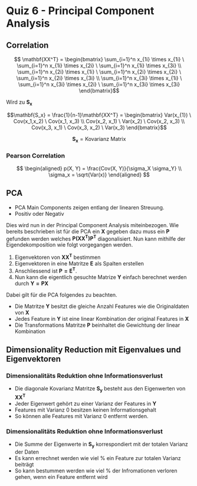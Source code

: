 # Quiz 6 - Principal Component Analysis

## Correlation

$$ \mathbf{XX^T} = \begin{bmatrix}
\sum_{i=1}^n x_{1i} \times x_{1i} \ \sum_{i=1}^n x_{1i} \times x_{2i} \ \sum_{i=1}^n x_{1i} \times x_{3i} \\
\sum_{i=1}^n x_{2i} \times x_{1i} \ \sum_{i=1}^n x_{2i} \times x_{2i}  \ \sum_{i=1}^n x_{2i} \times x_{3i} \\
\sum_{i=1}^n x_{3i} \times x_{1i} \ \sum_{i=1}^n x_{3i} \times x_{2i} \ \sum_{i=1}^n x_{3i} \times x_{3i} 
\end{bmatrix}$$

Wird zu $\mathbf{S_x}$

$$\mathbf{S_x} = \frac{1}{n-1}\mathbf{XX^T} = \begin{bmatrix}
Var(x_{1}) \ Cov(x_1,x_2) \ Cov(x_1, x_3) \\
Cov(x_2, x_1) \ Var(x_2) \ Cov(x_2, x_3) \\
Cov(x_3, x_1) \ Cov(x_3, x_2) \ Var(x_3)
\end{bmatrix}$$

$$ \mathbf{S_x} = \text{Kovarianz Matrix} $$

### Pearson Correlation

$$
\begin{aligned}
    p(X, Y) = \frac{Cov(X, Y)}{\sigma_X \sigma_Y} \\
     \sigma_x = \sqrt{Var(x)}
\end{aligned}
$$

## PCA

- PCA Main Components zeigen entlang der linearen Streuung.
- Positiv oder Negativ

Dies wird nun in der Principal Component Analysis miteinbezogen. Wie bereits beschrieben ist für die PCA ein $\mathbf{X}$ gegeben dazu muss ein $\mathbf{P}$ gefunden werden welches $\mathbf{P(XX^T)P^T}$ diagonalisiert. Nun kann mithilfe der Eigendekomposition wie folgt vorgegangen werden.

1. Eigenvektoren von $\mathbf{XX^T}$ bestimmen
2. Eigenvektoren in eine Matritze $\mathbf{E}$ als Spalten erstellen
3. Anschliessend ist $\mathbf{P=E^T}$.
4. Nun kann die eigentlich gesuchte Matrize $\mathbf{Y}$ einfach berechnet werden durch $\mathbf{Y = PX}$ 

Dabei gilt für die PCA folgendes zu beachten.

- Die Matritze $\mathbf{Y}$ besitzt die gleiche Anzahl Features wie die Originaldaten von $\mathbf{X}$ 
- Jedes Feature in $\mathbf{Y}$ ist eine linear Kombination der original Features in $\mathbf{X}$ 
- Die Transformations Matritze $\mathbf{P}$ beinhaltet die Gewichtung der linear Kombination

## Dimensionality Reduction mit Eigenvalues und Eigenvektoren

### Dimensionalitäts Reduktion ohne Informationsverlust

- Die diagonale Kovarianz Matritze $\mathbf{S_y}$ besteht aus den Eigenwerten von $\mathbf{XX^T}$ 
- Jeder Eigenwert gehört zu einer Varianz der Features in  $\mathbf{Y}$
- Features mit Varianz $0$ besitzen keinen Informationsgehalt
- So können alle Features mit Varianz $0$ entfernt werden.

### Dimensionalitäts Reduktion ohne Informationsverlust

- Die Summe der Eigenwerte in $\mathbf{S_y}$ korrespondiert mit der totalen Varianz der Daten
- Es kann errechnet werden wie viel $\%$ ein Feature zur totalen Varianz beiträgt
- So kann bestummen werden wie viel $\%$ der Infromationen verloren gehen, wenn ein Feature entfernt wird

